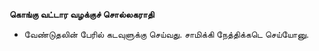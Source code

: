 **கொங்கு வட்டார வழக்குச் சொல்லகராதி**
- வேண்டுதலின் பேரில் கடவுளுக்கு செய்வது. சாமிக்கி நேத்திக்கடெ செய்யோனு.

